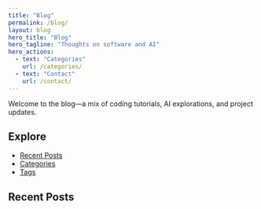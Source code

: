 ```yaml
---
title: "Blog"
permalink: /blog/
layout: blog
hero_title: "Blog"
hero_tagline: "Thoughts on software and AI"
hero_actions:
  - text: "Categories"
    url: /categories/
  - text: "Contact"
    url: /contact/
---
```


Welcome to the blog—a mix of coding tutorials, AI explorations, and project updates.

<nav class="page-nav">
  <h2>Explore</h2>
  <ul>
    <li><a href="#recent-posts">Recent Posts</a></li>
    <li><a href="/categories/">Categories</a></li>
    <li><a href="/tags/">Tags</a></li>
  </ul>
</nav>

<h2 id="recent-posts">Recent Posts</h2>

